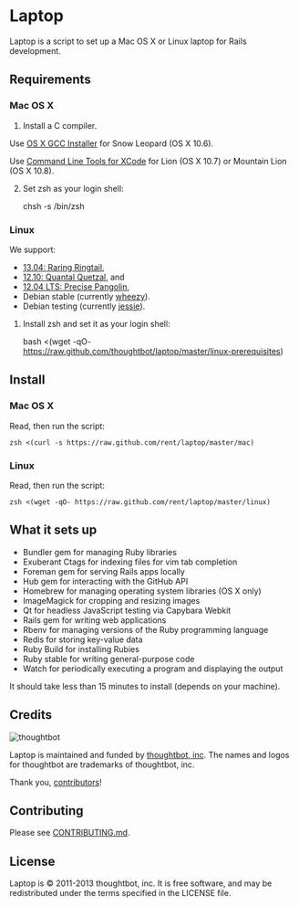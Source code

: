 Laptop
======

Laptop is a script to set up a Mac OS X or Linux laptop for Rails development.

Requirements
------------

### Mac OS X

1) Install a C compiler.

Use [OS X GCC Installer](https://github.com/kennethreitz/osx-gcc-installer/) for
Snow Leopard (OS X 10.6).

Use [Command Line Tools for XCode](https://developer.apple.com/downloads/index.action)
for Lion (OS X 10.7) or Mountain Lion (OS X 10.8).

2) Set zsh as your login shell:

    chsh -s /bin/zsh

### Linux

We support:

* [13.04: Raring Ringtail](https://wiki.ubuntu.com/RaringRingtail/ReleaseNotes),
* [12.10: Quantal Quetzal](https://wiki.ubuntu.com/QuantalQuetzal/ReleaseNotes), and
* [12.04 LTS: Precise Pangolin](https://wiki.ubuntu.com/PrecisePangolin/ReleaseNotes),
* Debian stable (currently [wheezy](http://www.debian.org/releases/stable/)).
* Debian testing (currently [jessie](http://www.debian.org/releases/testing/)).

1) Install zsh and set it as your login shell:

    bash <(wget -qO- https://raw.github.com/thoughtbot/laptop/master/linux-prerequisites)

Install
-------

### Mac OS X

Read, then run the script:

    zsh <(curl -s https://raw.github.com/rent/laptop/master/mac)

### Linux

Read, then run the script:

    zsh <(wget -qO- https://raw.github.com/rent/laptop/master/linux)

What it sets up
---------------

* Bundler gem for managing Ruby libraries
* Exuberant Ctags for indexing files for vim tab completion
* Foreman gem for serving Rails apps locally
* Hub gem for interacting with the GitHub API
* Homebrew for managing operating system libraries (OS X only)
* ImageMagick for cropping and resizing images
* Qt for headless JavaScript testing via Capybara Webkit
* Rails gem for writing web applications
* Rbenv for managing versions of the Ruby programming language
* Redis for storing key-value data
* Ruby Build for installing Rubies
* Ruby stable for writing general-purpose code
* Watch for periodically executing a program and displaying the output

It should take less than 15 minutes to install (depends on your machine).

Credits
-------

![thoughtbot](http://thoughtbot.com/assets/tm/logo.png)

Laptop is maintained and funded by [thoughtbot, inc](http://thoughtbot.com/community).
The names and logos for thoughtbot are trademarks of thoughtbot, inc.

Thank you, [contributors](https://github.com/thoughtbot/laptop/graphs/contributors)!

Contributing
------------

Please see [CONTRIBUTING.md](https://github.com/thoughtbot/laptop/blob/master/CONTRIBUTING.md).

License
-------

Laptop is © 2011-2013 thoughtbot, inc. It is free software, and may be
redistributed under the terms specified in the LICENSE file.
